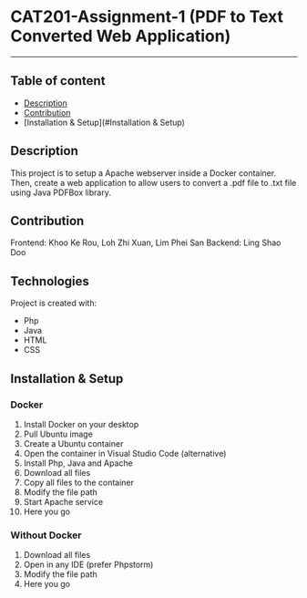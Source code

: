 # CAT201-Assignment-1 (PDF to Text Converted Web Application)

----

## Table of content
* [Description](#Description)
* [Contribution](#Contribution)
* [Installation & Setup](#Installation & Setup)

## Description
This project is to setup a Apache webserver inside a Docker container. Then, create a web application 
to allow users to convert a .pdf file to .txt file using Java PDFBox library. 

## Contribution
Frontend: Khoo Ke Rou, Loh Zhi Xuan, Lim Phei San
Backend: Ling Shao Doo

## Technologies
Project is created with:
* Php
* Java
* HTML
* CSS

## Installation & Setup
### Docker
1. Install Docker on your desktop
2. Pull Ubuntu image
3. Create a Ubuntu container
4. Open the container in Visual Studio Code (alternative)
5. Install Php, Java and Apache
6. Download all files
7. Copy all files to the container
8. Modify the file path
9. Start Apache service
10. Here you go

### Without Docker
1. Download all files
2. Open in any IDE (prefer Phpstorm)
3. Modify the file path
4. Here you go
